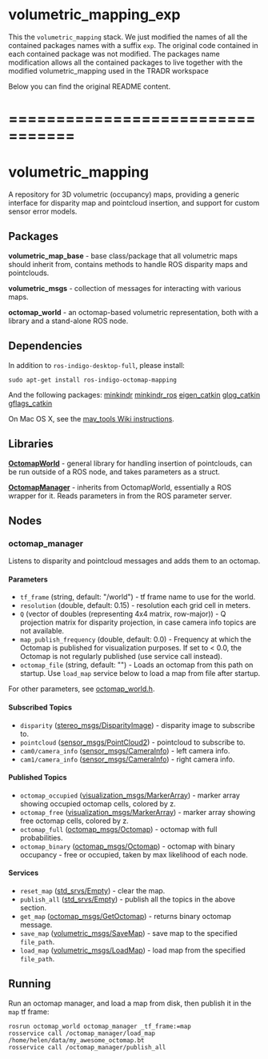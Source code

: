 # volumetric_mapping_exp

This the `volumetric_mapping` stack. We just modified the names of all the contained packages names with a suffix `exp`. 
The original code contained in each contained package was not modified. 
The packages name modification allows all the contained packages to live together with the modified volumetric_mapping used in the TRADR workspace

Below you can find the original README content.

# =================================

# volumetric_mapping
A repository for 3D volumetric (occupancy) maps, providing a generic interface for disparity map and pointcloud insertion, and support for custom sensor error models.

## Packages
**volumetric_map_base** - base class/package that all volumetric maps should inherit from, contains methods to handle ROS disparity maps and pointclouds.

**volumetric_msgs** - collection of messages for interacting with various maps.

**octomap_world** - an octomap-based volumetric representation, both with a library and a stand-alone ROS node.

## Dependencies
In addition to `ros-indigo-desktop-full`, please install:
```
sudo apt-get install ros-indigo-octomap-mapping
```

And the following packages:
[minkindr](https://github.com/ethz-asl/minkindr)
[minkindr_ros](https://github.com/ethz-asl/minkindr_ros)
[eigen_catkin](https://github.com/ethz-asl/eigen_catkin)
[glog_catkin](https://github.com/ethz-asl/glog_catkin)
[gflags_catkin](https://github.com/ethz-asl/gflags_catkin)

On Mac OS X, see the [mav_tools Wiki instructions](https://github.com/ethz-asl/mav_tools/wiki/Install-the-ASL-MAV-framework#install-extra-stock-ros-packages-octomap-ompl-etc).

## Libraries
**[OctomapWorld](https://github.com/ethz-asl/volumetric_mapping/blob/master/octomap_world/include/octomap_world/octomap_world.h)** - general library for handling insertion of pointclouds, can be run outside of a ROS node, and takes parameters as a struct.

**[OctomapManager](https://github.com/ethz-asl/volumetric_mapping/blob/master/octomap_world/include/octomap_world/octomap_manager.h)** - inherits from OctomapWorld, essentially a ROS wrapper for it. Reads parameters in from the ROS parameter server.

## Nodes
### octomap_manager
Listens to disparity and pointcloud messages and adds them to an octomap.

#### Parameters
* `tf_frame` (string, default: "/world") - tf frame name to use for the world.
* `resolution` (double, default: 0.15) - resolution each grid cell in meters.
* `Q` (vector of doubles (representing 4x4 matrix, row-major)) - Q projection matrix for disparity projection, in case camera info topics are not available.
* `map_publish_frequency` (double, default: 0.0) - Frequency at which the Octomap is published for visualization purposes. If set to < 0.0, the Octomap is not regularly published (use service call instead).
* `octomap_file` (string, default: "") - Loads an octomap from this path on startup. Use `load_map` service below to load a map from file after startup.

For other parameters, see [octomap_world.h](https://github.com/ethz-asl/volumetric_mapping/blob/master/octomap_world/include/octomap_world/octomap_world.h#L16-L24).

#### Subscribed Topics
* `disparity` ([stereo_msgs/DisparityImage]) - disparity image to subscribe to.
* `pointcloud` ([sensor_msgs/PointCloud2]) - pointcloud to subscribe to.
* `cam0/camera_info` ([sensor_msgs/CameraInfo]) - left camera info.
* `cam1/camera_info` ([sensor_msgs/CameraInfo]) - right camera info.

#### Published Topics
* `octomap_occupied` ([visualization_msgs/MarkerArray]) - marker array showing occupied octomap cells, colored by z.
* `octomap_free` ([visualization_msgs/MarkerArray]) - marker array showing free octomap cells, colored by z.
* `octomap_full` ([octomap_msgs/Octomap]) - octomap with full probabilities.
* `octomap_binary` ([octomap_msgs/Octomap]) - octomap with binary occupancy - free or occupied, taken by max likelihood of each node.

#### Services
* `reset_map` ([std_srvs/Empty]) - clear the map.
* `publish_all` ([std_srvs/Empty]) - publish all the topics in the above section.
* `get_map` ([octomap_msgs/GetOctomap]) - returns binary octomap message.
* `save_map` ([volumetric_msgs/SaveMap]) - save map to the specified `file_path`.
* `load_map` ([volumetric_msgs/LoadMap]) - load map from the specified `file_path`.

## Running
Run an octomap manager, and load a map from disk, then publish it in the `map` tf frame:

```
rosrun octomap_world octomap_manager _tf_frame:=map
rosservice call /octomap_manager/load_map /home/helen/data/my_awesome_octomap.bt
rosservice call /octomap_manager/publish_all
```

[std_srvs/Empty]: http://docs.ros.org/indigo/api/std_srvs/html/srv/Empty.html
[sensor_msgs/PointCloud2]: http://docs.ros.org/api/sensor_msgs/html/msg/PointCloud2.html
[stereo_msgs/DisparityImage]: http://docs.ros.org/api/stereo_msgs/html/msg/DisparityImage.html
[sensor_msgs/CameraInfo]: http://docs.ros.org/api/sensor_msgs/html/msg/CameraInfo.html
[octomap_msgs/Octomap]: http://docs.ros.org/indigo/api/octomap_msgs/html/msg/Octomap.html
[octomap_msgs/GetOctomap]: http://docs.ros.org/indigo/api/octomap_msgs/html/srv/GetOctomap.html
[visualization_msgs/MarkerArray]: http://docs.ros.org/api/visualization_msgs/html/msg/MarkerArray.html
[volumetric_msgs/LoadMap]: https://github.com/ethz-asl/volumetric_mapping/blob/master/volumetric_msgs/srv/LoadMap.srv
[volumetric_msgs/SaveMap]: https://github.com/ethz-asl/volumetric_mapping/blob/master/volumetric_msgs/srv/SaveMap.srv
